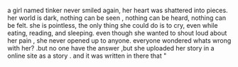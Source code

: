 a girl named tinker never smiled again,
her heart was shattered into pieces.
her world is dark, nothing can be seen , 
nothing can be heard, nothing can be felt.
she is pointless, the only thing she could
do is to cry, even while eating, reading, and sleeping.
even though she wanted to shout loud about her pain , she never opened up to anyone.
everyone wondered whats wrong with her? .but no one have the answer ,but she uploaded her story in a online site as a story .
and it was written in there that "
